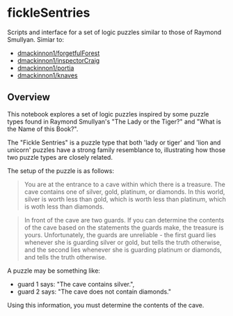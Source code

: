 # fickleSentries
Scripts and interface for a set of logic puzzles similar to those of Raymond Smullyan. Simiar to:
- [dmackinnon1/forgetfulForest](https://github.com/dmackinnon1/forgetfulForest)
- [dmackinnon1/inspectorCraig](https://github.com/dmackinnon1/inspectorCraig)
- [dmackinnon1/portia](https://github.com/dmackinnon1/portia)
- [dmackinnon1/knaves](https://github.com/dmackinnon1/knaves)

## Overview

This notebook explores a set of logic puzzles inspired by some puzzle types found in Raymond Smullyan's "The Lady or the Tiger?" and "What is the Name of this Book?".

The "Fickle Sentries" is a puzzle type that both 'lady or tiger' and 'lion and unicorn' puzzles have a strong family resemblance to, illustrating how those two puzzle types are closely related.

The setup of the puzzle is as follows:

> You are at the entrance to a cave within which there is a treasure. The cave contains one of silver, gold, platinum, or diamonds. In this world, silver is worth less than gold, which is worth less than platinum, which is woth less than diamonds.  

> In front of the cave are two guards. If you can determine the contents of the cave based on the statements the guards make, the treasure is yours. Unfortunately, the guards are unreliable - the first guard lies whenever she is guarding silver or gold, but tells the truth otherwise, and the second lies whenever she is guarding platinum or diamonds, and tells the truth otherwise.

A puzzle may be something like:

- guard 1 says: "The cave contains silver.", 
- guard 2 says: "The cave does not contain diamonds."

Using this information, you must determine the contents of the cave.

